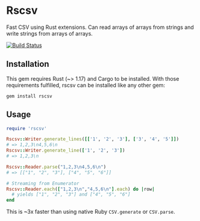 # Rscsv

Fast CSV using Rust extensions. Can read arrays of arrays from strings and write
strings from arrays of arrays.

[![Build Status](https://travis-ci.org/lautis/rscsv.svg?branch=master)](https://travis-ci.org/lautis/rscsv)

## Installation

This gem requires Rust (~> 1.17) and Cargo to be installed. With those
requirements fulfilled, rscsv can be installed like any other gem:

```
gem install rscsv
```

## Usage

```ruby
require 'rscsv'

Rscsv::Writer.generate_lines([['1', '2', '3'], ['3', '4', '5']])
# => 1,2,3\n4,5,6\n
Rscsv::Writer.generate_line(['1', '2', '3'])
# => 1,2,3\n

Rscsv::Reader.parse("1,2,3\n4,5,6\n")
# => [["1", "2", "3"], ["4", "5", "6"]]

# Streaming from Enumerator
Rscsv::Reader.each(["1,2,3\n","4,5,6\n"].each) do |row|
  # yields ["1", "2", "3"] and ["4", "5", "6"]
end
```

This is ~3x faster than using native Ruby `CSV.generate` or `CSV.parse`.
